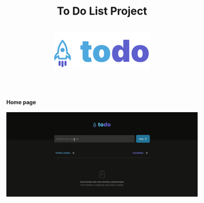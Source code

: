 <h1 align="center">
To Do List Project
</h1>

<h1 align="center">
    <img alt="to-do-list" src="https://github.com/eugenioarantes/ignite-ToDoList/blob/master/public/logo.svg" />
</h1>

<br><br>

#### Home page

<div align="center" width="100%" height="100%">
  <img
    alt="home-page" 
    src="https://github.com/eugenioarantes/ignite-ToDoList/blob/master/src/assets/to-do-list.gif"
  />
</div>

<br>
